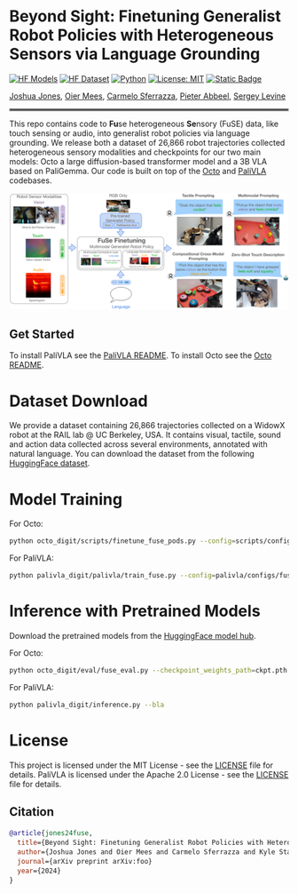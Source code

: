 # Beyond Sight: Finetuning Generalist Robot Policies with Heterogeneous Sensors via Language Grounding
<!--[![arXiv](https://img.shields.io/badge/arXiv-2408.11812-df2a2a.svg)](https://arxiv.org/pdf/2408.11812) -->
[![HF Models](https://img.shields.io/badge/%F0%9F%A4%97-Models-yellow)](https://huggingface.co/oier-mees/FuSe)
[![HF Dataset](https://img.shields.io/badge/%F0%9F%A4%97-Dataset-yellow)](https://huggingface.co/datasets/oier-mees/FuSe)
[![Python](https://img.shields.io/badge/python-3.10-blue)](https://www.python.org)
[![License: MIT](https://img.shields.io/badge/License-MIT-yellow.svg)](https://opensource.org/licenses/MIT)
[![Static Badge](https://img.shields.io/badge/Project-Page-a)](https://fuse-model.github.io/)

[Joshua Jones](https://www.linkedin.com/in/joshua-w-jones/), [Oier Mees](https://www.oiermees.com/), [Carmelo Sferrazza](https://sferrazza.cc/), [Pieter Abbeel](https://people.eecs.berkeley.edu/~pabbeel/), [Sergey Levine](https://people.eecs.berkeley.edu/~svlevine/)
<hr style="border: 2px solid gray;"></hr>

This repo contains code to **Fu**se heterogeneous **Se**nsory (FuSE) data, like touch sensing or audio, into generalist robot policies via language grounding. We release both a dataset of 26,866 robot trajectories collected heterogeneous sensory modalities and checkpoints for our two main models: Octo a large diffusion-based transformer model and a 3B VLA based on PaliGemma.
Our code is built on top of the [Octo](https://github.com/octo-models/octo) and [PaliVLA](https://github.com/kylestach/bigvision-palivla) codebases.

![FuSE model](media/teaser.jpg)

## Get Started
To install PaliVLA see the [PaliVLA README](palivla_digit/README.md). To install Octo see the [Octo README](octo_digit/README.md).

# Dataset Download
We provide a dataset containing 26,866 trajectories collected on a WidowX robot at the RAIL lab @ UC Berkeley, USA. It contains visual, tactile, sound and action data collected across several environments, annotated with natural language.
You can download the dataset from the following [HuggingFace dataset](https://huggingface.co/datasets/oier-mees/FuSe).

# Model Training
For Octo:
```bash
python octo_digit/scripts/finetune_fuse_pods.py --config=scripts/configs/fuse_config.py
```
For PaliVLA:
```bash
python palivla_digit/palivla/train_fuse.py --config=palivla/configs/fuse_config.py
```

# Inference with Pretrained Models
Download the pretrained models from the [HuggingFace model hub](https://huggingface.co/oier-mees/FuSe).

For Octo:
```bash
python octo_digit/eval/fuse_eval.py --checkpoint_weights_path=ckpt.pth
```
For PaliVLA:
```bash
python palivla_digit/inference.py --bla
```

# License
This project is licensed under the MIT License - see the [LICENSE](LICENSE) file for details. PaliVLA is licensed under the Apache 2.0 License - see the [LICENSE](palivla_digit/LICENSE) file for details.


## Citation

```bibtex
@article{jones24fuse,
  title={Beyond Sight: Finetuning Generalist Robot Policies with Heterogeneous Sensors via Language Grounding},
  author={Joshua Jones and Oier Mees and Carmelo Sferrazza and Kyle Stachowicz and Pieter Abbeel and Sergey Levine},
  journal={arXiv preprint arXiv:foo}
  year={2024}
}
```
